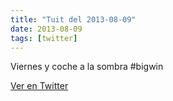 ```yaml
---
title: "Tuit del 2013-08-09"
date: 2013-08-09
tags: [twitter]
---
```


Viernes y coche a la sombra #bigwin



[Ver en Twitter](https://twitter.com/i/web/status/365822050440454144)
